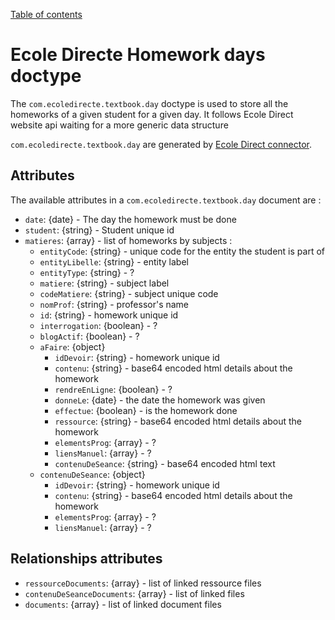[Table of contents](README.md#table-of-contents)

# Ecole Directe Homework days doctype

The `com.ecoledirecte.textbook.day` doctype is used to store all the homeworks of a given student
for a given day. It follows Ecole Direct website api waiting for a more generic data structure

`com.ecoledirecte.textbook.day` are generated by [Ecole Direct connector](https://github.com/konnectors/ecoledirecte).

## Attributes

The available attributes in a `com.ecoledirecte.textbook.day` document are :

- `date`: {date} - The day the homework must be done
- `student`: {string} - Student unique id
- `matieres`: {array} - list of homeworks by subjects :
  - `entityCode`: {string} - unique code for the entity the student is part of
  - `entityLibelle`: {string} - entity label
  - `entityType`: {string} - ?
  - `matiere`: {string} - subject label
  - `codeMatiere`: {string} - subject unique code
  - `nomProf`: {string} - professor's name
  - `id`: {string} - homework unique id
  - `interrogation`: {boolean} - ?
  - `blogActif`: {boolean} - ?
  - `aFaire`: {object}
    - `idDevoir`: {string} - homework unique id
    - `contenu`: {string} - base64 encoded html details about the homework
    - `rendreEnLigne`: {boolean} - ?
    - `donneLe`: {date} - the date the homework was given
    - `effectue`: {boolean} - is the homework done
    - `ressource`: {string} - base64 encoded html details about the homework
    - `elementsProg`: {array} - ?
    - `liensManuel`: {array} - ?
    - `contenuDeSeance`: {string} - base64 encoded html text
  - `contenuDeSeance`: {object}
    - `idDevoir`: {string} - homework unique id
    - `contenu`: {string} - base64 encoded html details about the homework
    - `elementsProg`: {array} - ?
    - `liensManuel`: {array} - ?

## Relationships attributes

- `ressourceDocuments`: {array} - list of linked ressource files
- `contenuDeSeanceDocuments`: {array} - list of linked files
- `documents`: {array} - list of linked document files
